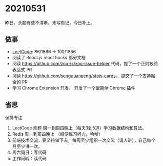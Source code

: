 # 20210531

昨日，头脑有些不清晰。未写周记，今日补上。

## 做事

- [LeetCode](https://leetcode.com/JiweiYuan/): 86/1866 -> 100/1866
- 阅读了 React.js react hooks 部分文档
- 阅读 https://github.com/zoo-js/zoo-issue-helper 代码，提了一个正则校验表达式 PR
- 阅读 https://github.com/songquanpeng/stats-cards， 提交了一个支持掘金的 PR
- 学习 Chrome Extension 开发， 开发了一个很简单 Chrome 插件

## 省思

保持专注

1. LeetCode 刷题 周一到周四晚上（每天3到5道）学习数据结构和算法。
2. Redis 周一到周四晚上 （顺便练习听力，哈哈）
3. 前端技术交流，要坚持做下去，每周至少组织一次交流（请人讲），自己每个月至少讲一次。
4. 周六周日：写代码
5. 工作闲暇：读代码